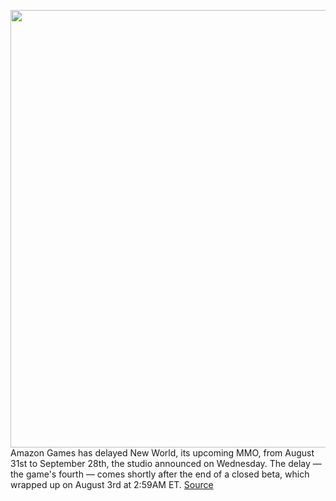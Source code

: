 <img src='https://cdn.vox-cdn.com/thumbor/6lDhF-jxk4qt6_1ZcjFLFR4yqYU=/0x0:1920x1080/1200x800/filters:focal(807x387:1113x693)/cdn.vox-cdn.com/uploads/chorus_image/image/69679136/ss23.0.jpeg' width='700px' /><br/>
Amazon Games has delayed New World, its upcoming MMO, from August 31st to September 28th, the studio announced on Wednesday. The delay — the game's fourth —  comes shortly after the end of a closed beta, which wrapped up on August 3rd at 2:59AM ET.
<a href='https://www.theverge.com/2021/8/4/22609898/new-world-mmo-amazon-delayed-release-launch-date'> Source <a/>